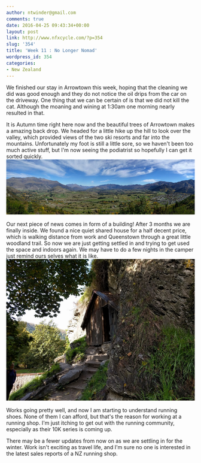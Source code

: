 ```yaml
---
author: ntwinder@gmail.com
comments: true
date: 2016-04-25 09:43:34+00:00
layout: post
link: http://www.nfxcycle.com/?p=354
slug: '354'
title: 'Week 11 : No Longer Nomad'
wordpress_id: 354
categories:
- New Zealand
---
```


We finished our stay in Arrowtown this week, hoping that the cleaning we did was good enough and they do not notice the oil drips from the car on the driveway. One thing that we can be certain of is that we did not kill the cat. Although the moaning and wining at 1:30am one morning nearly resulted in that. 

It is Autumn time right here now and the beautiful trees of Arrowtown makes a amazing back drop. We headed for a little hike up the hill to look over the valley, which provided views of the two ski resorts and far into the mountains. Unfortunately my foot is still a little sore, so we haven't been too much active stuff, but I'm now seeing the podiatrist so hopefully I can get it sorted quickly. 
![Image](/assets/images/9.jpg)

Our next piece of news comes in form of a building! After 3 months we are finally inside. We found a nice quiet shared house for a half decent price, which is walking distance from work and Queenstown through a great little woodland trail.  So now we are just getting settled in and trying to get used the space and indoors again. We may have to do a few nights in the camper just remind ours selves what it is like.
![Image](/assets/images/10.jpg)

Works going pretty well, and now I am starting to understand running shoes. None of them I can afford, but that's the reason for working at a running shop. I'm just itching to get out with the running community, especially as their 10K series is coming up.

There may be a fewer updates from now on as we are settling in for the winter. Work isn't exciting as travel life, and I'm sure no one is interested in the latest sales reports of a NZ running shop.
